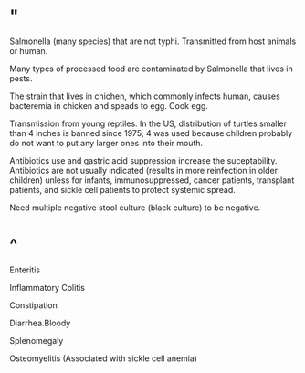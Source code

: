 # "

Salmonella (many species) that are not typhi.
Transmitted from host animals or human.

Many types of processed food are contaminated by Salmonella that lives in pests.

The strain that lives in chichen, which commonly infects human, causes bacteremia in chicken and speads to egg.
Cook egg.

Transmission from young reptiles.
In the US, distribution of turtles smaller than 4 inches is banned since 1975; 4 was used because children probably do not want to put any larger ones into their mouth.

Antibiotics use and gastric acid suppression increase the suceptability.
Antibiotics are not usually indicated (results in more reinfection in older children) unless for infants, immunosuppressed, cancer patients, transplant patients, and sickle cell patients to protect systemic spread.

Need multiple negative stool culture (black culture) to be negative. 

# ^

Enteritis

Inflammatory Colitis

Constipation

Diarrhea.Bloody

Splenomegaly

Osteomyelitis
(Associated with sickle cell anemia)
